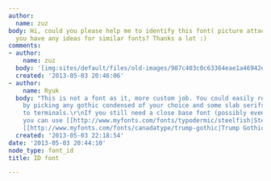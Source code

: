 ```yaml
---
author:
  name: zuz
body: Hi, could you please help me to identify this font( picture attached)? Or do
  you have any ideas for similar fonts? Thanks a lot :)
comments:
- author:
    name: zuz
  body: '[img:sites/default/files/old-images/987c403c0c63364eae1a46942ecda088_3848.jpg]'
  created: '2013-05-03 20:46:06'
- author:
    name: Ryuk
  body: "This is not a font as it, more custom job. You could easily redo the same
    by picking any gothic condensed of your choice and some slab serifs (strokes)
    to terminals.\r\nIf you still need a close base font (possibly even matching),
    you can use [[http://www.myfonts.com/fonts/typodermic/steelfish|Steelfish]] or
    [[http://www.myfonts.com/fonts/canadatype/trump-gothic|Trump Gothic]]."
  created: '2013-05-03 22:18:54'
date: '2013-05-03 20:44:10'
node_type: font_id
title: ID font

---
```

